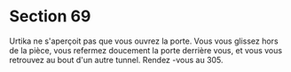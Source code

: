 # Section 69

Urtika  ne s'aperçoit pas que vous ouvrez la porte. Vous vous glissez hors de la pièce,
vous refermez doucement la porte derrière vous, et vous vous retrouvez au bout d'un
autre tunnel. Rendez -vous au 305.